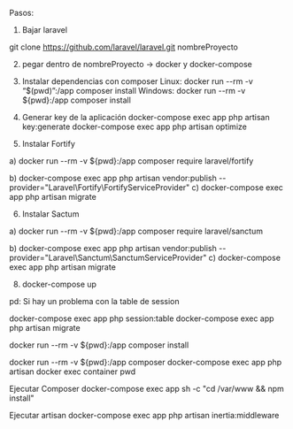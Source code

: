 Pasos:

1) Bajar laravel

git clone https://github.com/laravel/laravel.git nombreProyecto

2) pegar dentro de nombreProyecto -> docker y docker-compose

3) Instalar dependencias con composer
Linux: docker run --rm -v “$(pwd)”:/app composer install
Windows: docker run --rm -v ${pwd}:/app composer install
	

4) Generar key de la aplicación
   docker-compose exec app php artisan key:generate
   docker-compose exec app php artisan optimize


5) Instalar Fortify



a) docker run --rm -v ${pwd}:/app composer require laravel/fortify

b) docker-compose exec app php artisan vendor:publish --provider="Laravel\Fortify\FortifyServiceProvider"
c) docker-compose exec app php artisan migrate

6) Instalar Sactum


a) docker run --rm -v ${pwd}:/app composer require laravel/sanctum

b) docker-compose exec app php artisan vendor:publish --provider="Laravel\Sanctum\SanctumServiceProvider"
c) docker-compose exec app php artisan migrate


8) docker-compose up

pd: Si hay un problema con la table de session

docker-compose exec app php session:table
docker-compose exec app php artisan migrate





docker run --rm -v ${pwd}:/app composer install

docker run --rm -v ${pwd}:/app composer 
docker-compose exec app php artisan
docker exec container pwd

Ejecutar Composer
docker-compose exec app sh -c "cd /var/www && npm install"

Ejecutar artisan
docker-compose exec app php artisan inertia:middleware
